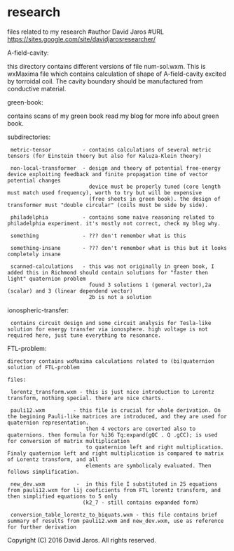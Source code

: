 # research
files related to my research
#author David Jaros
#URL https://sites.google.com/site/davidjarosresearcher/ 

A-field-cavity:

   this directory contains different versions of file num-sol.wxm. This is wxMaxima file which contains calculation of shape of A-field-cavity excited by torroidal coil. The cavity
   boundary should be manufactured from conductive material.
 
green-book:

   contains scans of my green book read my blog for more info about green book.   

   subdirectories:

     metric-tensor          - contains calculations of several metric tensors (for Einstein theory but also for Kaluza-Klein theory) 

     non-local-transformer  - design and theory of potential free-energy device exploiting feedback and finite propagation time of vector potential changes
                              device must be properly tuned (core length must match used frequency), worth to try but will be expensive 
                              (free sheets in green book). the design of transformer must "double circular" (coils must be side by side).
                              
     philadelphia           - contains some naive reasoning related to philadelphia experiment. it's mostly not correct, check my blog why.
     
     something              - ??? don't remember what is this
    
     something-insane       - ??? don't remember what is this but it looks completely insane 

     scanned-calculations   - this was not originally in green book, I added this in Richmond should contain solutions for "faster then light" quaternion problem  
                              found 3 solutions 1 (general vector),2a (scalar) and 3 (linear dependend vector) 
                              2b is not a solution 

ionospheric-transfer:
  
     contains circuit design and some circuit analysis for Tesla-like solution for energy transfer via ionosphere. high voltage is not required here, just tune everything to resonance.  

FTL-problem:

    directory contains wxMaxima calculations related to (bi)quaternion solution of FTL-problem
     
    files:

     lorentz_transform.wxm - this is just nice introduction to Lorentz transform, nothing special. there are nice charts.

     pauli12.wxm         - this file is crucial for whole derivation. On the begining Pauli-like matrices are introduced, and they are used for quaternion representation.
                             then 4 vectors are coverted also to quaternions. then formula for %i36 Tq:expand(gQC . Q .gCC); is used for conversion of matrix multiplication 
                             to quaternion left and right multiplication. Finaly quaternion left and right multiplication is compared to matrix of Lorentz transform, and all
                             elements are symbolicaly evaluated. Then follows simplification.

     new_dev.wxm          -  in this file I substituted in 25 equations from pauli12.wxm for lij coeficients from FTL lorentz transform, and then simplified equations to 5 only
                            (k2_7 - still contains expanded form)

     conversion_table_lorentz_to_biquats.wxm - this file contains brief summary of results from pauli12.wxm and new_dev.wxm, use as reference for further derivation 


















Copyright (C) 2016 David Jaros. All rights reserved.
